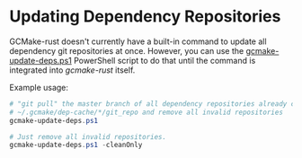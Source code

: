# Updating Dependency Repositories

GCMake-rust doesn't currently have a built-in command to update all dependency git repositories at once.
However, you can use the [gcmake-update-deps.ps1](/gcmake-update-deps.ps1) PowerShell script to do that
until the command is integrated into *gcmake-rust* itself.

Example usage:

``` powershell
# "git pull" the master branch of all dependency repositories already cloned in
# ~/.gcmake/dep-cache/*/git_repo and remove all invalid repositories
gcmake-update-deps.ps1

# Just remove all invalid repositories.
gcmake-update-deps.ps1 -cleanOnly
```
